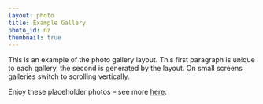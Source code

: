 ```yaml
---
layout: photo
title: Example Gallery
photo_id: nz
thumbnail: true
---
```


This is an example of the photo gallery layout. This first paragraph is unique to each gallery, the second is generated by the layout. On small screens galleries switch to scrolling vertically.

Enjoy these placeholder photos – see more [here](https://www.penborter.com/photos/nz/). 